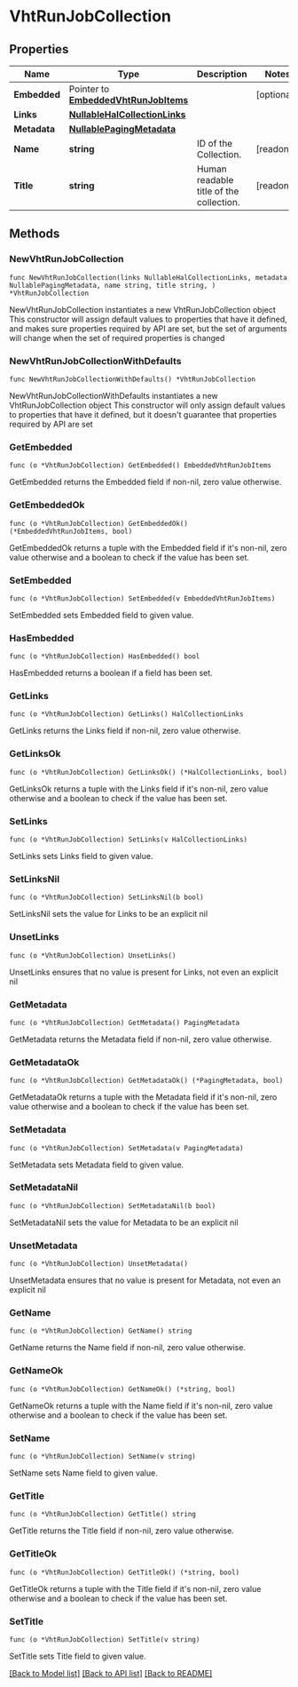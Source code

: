 <!--
Copyright (C) 2020-2024 Arm Limited or its affiliates and Contributors. All rights reserved.
SPDX-License-Identifier: Apache-2.0
-->
# VhtRunJobCollection

## Properties

Name | Type | Description | Notes
------------ | ------------- | ------------- | -------------
**Embedded** | Pointer to [**EmbeddedVhtRunJobItems**](EmbeddedVhtRunJobItems.md) |  | [optional] 
**Links** | [**NullableHalCollectionLinks**](HalCollectionLinks.md) |  | 
**Metadata** | [**NullablePagingMetadata**](PagingMetadata.md) |  | 
**Name** | **string** | ID of the Collection. | [readonly] 
**Title** | **string** | Human readable title of the collection. | [readonly] 

## Methods

### NewVhtRunJobCollection

`func NewVhtRunJobCollection(links NullableHalCollectionLinks, metadata NullablePagingMetadata, name string, title string, ) *VhtRunJobCollection`

NewVhtRunJobCollection instantiates a new VhtRunJobCollection object
This constructor will assign default values to properties that have it defined,
and makes sure properties required by API are set, but the set of arguments
will change when the set of required properties is changed

### NewVhtRunJobCollectionWithDefaults

`func NewVhtRunJobCollectionWithDefaults() *VhtRunJobCollection`

NewVhtRunJobCollectionWithDefaults instantiates a new VhtRunJobCollection object
This constructor will only assign default values to properties that have it defined,
but it doesn't guarantee that properties required by API are set

### GetEmbedded

`func (o *VhtRunJobCollection) GetEmbedded() EmbeddedVhtRunJobItems`

GetEmbedded returns the Embedded field if non-nil, zero value otherwise.

### GetEmbeddedOk

`func (o *VhtRunJobCollection) GetEmbeddedOk() (*EmbeddedVhtRunJobItems, bool)`

GetEmbeddedOk returns a tuple with the Embedded field if it's non-nil, zero value otherwise
and a boolean to check if the value has been set.

### SetEmbedded

`func (o *VhtRunJobCollection) SetEmbedded(v EmbeddedVhtRunJobItems)`

SetEmbedded sets Embedded field to given value.

### HasEmbedded

`func (o *VhtRunJobCollection) HasEmbedded() bool`

HasEmbedded returns a boolean if a field has been set.

### GetLinks

`func (o *VhtRunJobCollection) GetLinks() HalCollectionLinks`

GetLinks returns the Links field if non-nil, zero value otherwise.

### GetLinksOk

`func (o *VhtRunJobCollection) GetLinksOk() (*HalCollectionLinks, bool)`

GetLinksOk returns a tuple with the Links field if it's non-nil, zero value otherwise
and a boolean to check if the value has been set.

### SetLinks

`func (o *VhtRunJobCollection) SetLinks(v HalCollectionLinks)`

SetLinks sets Links field to given value.


### SetLinksNil

`func (o *VhtRunJobCollection) SetLinksNil(b bool)`

 SetLinksNil sets the value for Links to be an explicit nil

### UnsetLinks
`func (o *VhtRunJobCollection) UnsetLinks()`

UnsetLinks ensures that no value is present for Links, not even an explicit nil
### GetMetadata

`func (o *VhtRunJobCollection) GetMetadata() PagingMetadata`

GetMetadata returns the Metadata field if non-nil, zero value otherwise.

### GetMetadataOk

`func (o *VhtRunJobCollection) GetMetadataOk() (*PagingMetadata, bool)`

GetMetadataOk returns a tuple with the Metadata field if it's non-nil, zero value otherwise
and a boolean to check if the value has been set.

### SetMetadata

`func (o *VhtRunJobCollection) SetMetadata(v PagingMetadata)`

SetMetadata sets Metadata field to given value.


### SetMetadataNil

`func (o *VhtRunJobCollection) SetMetadataNil(b bool)`

 SetMetadataNil sets the value for Metadata to be an explicit nil

### UnsetMetadata
`func (o *VhtRunJobCollection) UnsetMetadata()`

UnsetMetadata ensures that no value is present for Metadata, not even an explicit nil
### GetName

`func (o *VhtRunJobCollection) GetName() string`

GetName returns the Name field if non-nil, zero value otherwise.

### GetNameOk

`func (o *VhtRunJobCollection) GetNameOk() (*string, bool)`

GetNameOk returns a tuple with the Name field if it's non-nil, zero value otherwise
and a boolean to check if the value has been set.

### SetName

`func (o *VhtRunJobCollection) SetName(v string)`

SetName sets Name field to given value.


### GetTitle

`func (o *VhtRunJobCollection) GetTitle() string`

GetTitle returns the Title field if non-nil, zero value otherwise.

### GetTitleOk

`func (o *VhtRunJobCollection) GetTitleOk() (*string, bool)`

GetTitleOk returns a tuple with the Title field if it's non-nil, zero value otherwise
and a boolean to check if the value has been set.

### SetTitle

`func (o *VhtRunJobCollection) SetTitle(v string)`

SetTitle sets Title field to given value.



[[Back to Model list]](../README.md#documentation-for-models) [[Back to API list]](../README.md#documentation-for-api-endpoints) [[Back to README]](../README.md)


